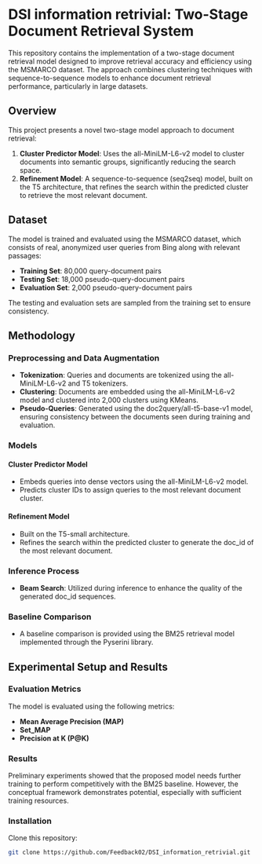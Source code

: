 # DSI information retrivial: Two-Stage Document Retrieval System

This repository contains the implementation of a two-stage document retrieval model designed to improve retrieval accuracy and efficiency using the MSMARCO dataset. The approach combines clustering techniques with sequence-to-sequence models to enhance document retrieval performance, particularly in large datasets.

## Overview

This project presents a novel two-stage model approach to document retrieval:

1. **Cluster Predictor Model**: Uses the all-MiniLM-L6-v2 model to cluster documents into semantic groups, significantly reducing the search space.
2. **Refinement Model**: A sequence-to-sequence (seq2seq) model, built on the T5 architecture, that refines the search within the predicted cluster to retrieve the most relevant document.

## Dataset

The model is trained and evaluated using the MSMARCO dataset, which consists of real, anonymized user queries from Bing along with relevant passages:

- **Training Set**: 80,000 query-document pairs
- **Testing Set**: 18,000 pseudo-query-document pairs
- **Evaluation Set**: 2,000 pseudo-query-document pairs

The testing and evaluation sets are sampled from the training set to ensure consistency.

## Methodology

### Preprocessing and Data Augmentation

- **Tokenization**: Queries and documents are tokenized using the all-MiniLM-L6-v2 and T5 tokenizers.
- **Clustering**: Documents are embedded using the all-MiniLM-L6-v2 model and clustered into 2,000 clusters using KMeans.
- **Pseudo-Queries**: Generated using the doc2query/all-t5-base-v1 model, ensuring consistency between the documents seen during training and evaluation.

### Models

#### Cluster Predictor Model

- Embeds queries into dense vectors using the all-MiniLM-L6-v2 model.
- Predicts cluster IDs to assign queries to the most relevant document cluster.

#### Refinement Model

- Built on the T5-small architecture.
- Refines the search within the predicted cluster to generate the doc_id of the most relevant document.

### Inference Process

- **Beam Search**: Utilized during inference to enhance the quality of the generated doc_id sequences.

### Baseline Comparison

- A baseline comparison is provided using the BM25 retrieval model implemented through the Pyserini library.

## Experimental Setup and Results

### Evaluation Metrics

The model is evaluated using the following metrics:

- **Mean Average Precision (MAP)**
- **Set_MAP**
- **Precision at K (P@K)**

### Results

Preliminary experiments showed that the proposed model needs further training to perform competitively with the BM25 baseline. However, the conceptual framework demonstrates potential, especially with sufficient training resources.


### Installation

Clone this repository:

```bash
git clone https://github.com/Feedback02/DSI_information_retrivial.git
